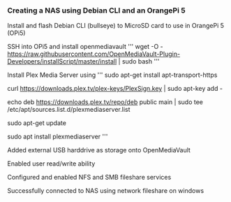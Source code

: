 ### Creating a NAS using Debian CLI and an OrangePi 5

Install and flash Debian CLI (bullseye) to MicroSD card to use in OrangePi 5 (OPi5)

SSH into OPi5 and install openmediavault 
'''
wget -O - https://raw.githubusercontent.com/OpenMediaVault-Plugin-Developers/installScript/master/install | sudo bash
'''

Install Plex Media Server using
'''
sudo apt-get install apt-transport-https

curl https://downloads.plex.tv/plex-keys/PlexSign.key | sudo apt-key add -

echo deb https://downloads.plex.tv/repo/deb public main | sudo tee /etc/apt/sources.list.d/plexmediaserver.list

sudo apt-get update

sudo apt install plexmediaserver
'''

Added external USB harddrive as storage onto OpenMediaVault

Enabled user read/write ability

Configured and enabled NFS and SMB fileshare services

Successfully connected to NAS using network fileshare on windows



